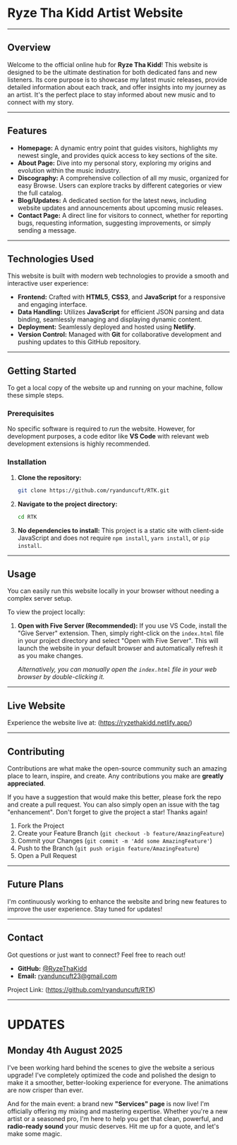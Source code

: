 # Ryze Tha Kidd Artist Website

---

## Overview

Welcome to the official online hub for **Ryze Tha Kidd**! This website is designed to be the ultimate destination for both dedicated fans and new listeners. Its core purpose is to showcase my latest music releases, provide detailed information about each track, and offer insights into my journey as an artist. It's the perfect place to stay informed about new music and to connect with my story.

---

## Features

* **Homepage:** A dynamic entry point that guides visitors, highlights my newest single, and provides quick access to key sections of the site.
* **About Page:** Dive into my personal story, exploring my origins and evolution within the music industry.
* **Discography:** A comprehensive collection of all my music, organized for easy Browse. Users can explore tracks by different categories or view the full catalog.
* **Blog/Updates:** A dedicated section for the latest news, including website updates and announcements about upcoming music releases.
* **Contact Page:** A direct line for visitors to connect, whether for reporting bugs, requesting information, suggesting improvements, or simply sending a message.

---

## Technologies Used

This website is built with modern web technologies to provide a smooth and interactive user experience:

* **Frontend:** Crafted with **HTML5**, **CSS3**, and **JavaScript** for a responsive and engaging interface.
* **Data Handling:** Utilizes **JavaScript** for efficient JSON parsing and data binding, seamlessly managing and displaying dynamic content.
* **Deployment:** Seamlessly deployed and hosted using **Netlify**.
* **Version Control:** Managed with **Git** for collaborative development and pushing updates to this GitHub repository.

---

## Getting Started

To get a local copy of the website up and running on your machine, follow these simple steps.

### Prerequisites

No specific software is required to *run* the website. However, for development purposes, a code editor like **VS Code** with relevant web development extensions is highly recommended.

### Installation

1.  **Clone the repository:**
    ```bash
    git clone https://github.com/ryanduncuft/RTK.git
    ```
2.  **Navigate to the project directory:**
    ```bash
    cd RTK
    ```
3.  **No dependencies to install:** This project is a static site with client-side JavaScript and does not require `npm install`, `yarn install`, or `pip install`.

---

## Usage

You can easily run this website locally in your browser without needing a complex server setup.

To view the project locally:

1.  **Open with Five Server (Recommended):** If you use VS Code, install the "Give Server" extension. Then, simply right-click on the `index.html` file in your project directory and select "Open with Five Server". This will launch the website in your default browser and automatically refresh it as you make changes.

    *Alternatively, you can manually open the `index.html` file in your web browser by double-clicking it.*

---

## Live Website

Experience the website live at: (https://ryzethakidd.netlify.app/)

---

## Contributing

Contributions are what make the open-source community such an amazing place to learn, inspire, and create. Any contributions you make are **greatly appreciated**.

If you have a suggestion that would make this better, please fork the repo and create a pull request. You can also simply open an issue with the tag "enhancement".
Don't forget to give the project a star! Thanks again!

1.  Fork the Project
2.  Create your Feature Branch (`git checkout -b feature/AmazingFeature`)
3.  Commit your Changes (`git commit -m 'Add some AmazingFeature'`)
4.  Push to the Branch (`git push origin feature/AmazingFeature`)
5.  Open a Pull Request

---

## Future Plans

I'm continuously working to enhance the website and bring new features to improve the user experience. Stay tuned for updates!

---

## Contact

Got questions or just want to connect? Feel free to reach out!

* **GitHub:** [@RyzeThaKidd](https://github.com/ryanduncuft)
* **Email:** ryanduncuft23@gmail.com

Project Link: (https://github.com/ryanduncuft/RTK)

---

# UPDATES

## Monday 4th August 2025

I've been working hard behind the scenes to give the website a serious upgrade! I’ve completely optimized the code and polished the design to make it a smoother, better-looking experience for everyone. The animations are now crisper than ever.

And for the main event: a brand new **"Services" page** is now live! I'm officially offering my mixing and mastering expertise. Whether you're a new artist or a seasoned pro, I'm here to help you get that clean, powerful, and **radio-ready sound** your music deserves. Hit me up for a quote, and let's make some magic.